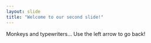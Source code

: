 ```yaml
---
layout: slide
title: "Welcome to our second slide!"
---
```

Monkeys and typewriters...
Use the left arrow to go back!
